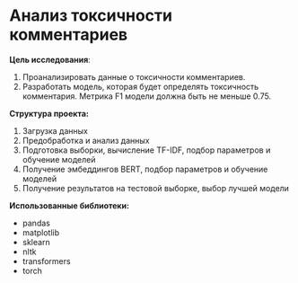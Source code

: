 # Анализ токсичности комментариев

**Цель исследования**:

1.  Проанализировать данные о токсичности комментариев.
2.  Разработать модель, которая будет определять токсичность комментария. Метрика F1 модели должна быть не меньше 0.75.

**Структура проекта:**
1.  Загрузка данных
2.  Предобработка и анализ данных
3.  Подготовка выборки, вычисление TF-IDF, подбор параметров и обучение моделей
4.  Получение эмбеддингов BERT, подбор параметров и обучение моделей
5.  Получение результатов на тестовой выборке, выбор лучшей модели

**Использованные библиотеки:**
- pandas
- matplotlib
- sklearn
- nltk
- transformers
- torch
